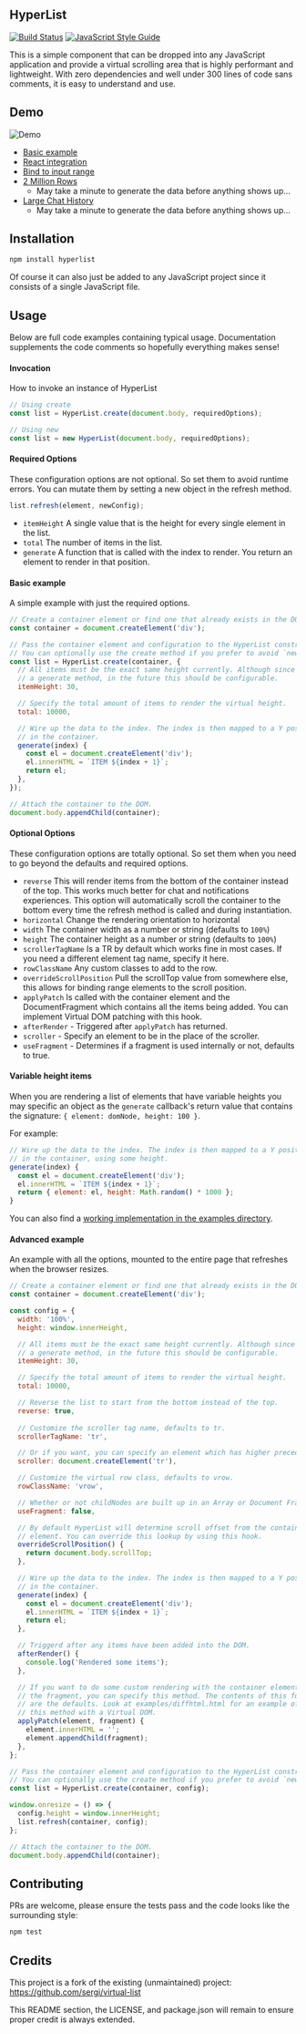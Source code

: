 ## HyperList

[![Build Status](https://travis-ci.org/tbranyen/hyperlist.svg?branch=master)](https://travis-ci.org/tbranyen/hyperlist)
[![JavaScript Style Guide](https://img.shields.io/badge/code_style-standard-brightgreen.svg)](https://standardjs.com)

This is a simple component that can be dropped into any JavaScript application
and provide a virtual scrolling area that is highly performant and lightweight.
With zero dependencies and well under 300 lines of code sans comments, it is
easy to understand and use.

## Demo

![Demo](/example.gif?raw=true)

- [Basic example](http://tbranyen.github.io/hyperlist/examples/basic.html)
- [React integration](http://tbranyen.github.io/hyperlist/examples/react-example.html)
- [Bind to input range](http://tbranyen.github.io/hyperlist/examples/bind-scroll-to-range.html)
- [2 Million Rows](http://tbranyen.github.io/hyperlist/examples/2-million-rows.html)
  - May take a minute to generate the data before anything shows up...
- [Large Chat History](http://tbranyen.github.io/hyperlist/examples/large-chat-history.html)
  - May take a minute to generate the data before anything shows up...

## Installation

```sh
npm install hyperlist
```

Of course it can also just be added to any JavaScript project since it consists
of a single JavaScript file.

## Usage

Below are full code examples containing typical usage. Documentation
supplements the code comments so hopefully everything makes sense!

#### Invocation

How to invoke an instance of HyperList

``` javascript
// Using create
const list = HyperList.create(document.body, requiredOptions);

// Using new
const list = new HyperList(document.body, requiredOptions);
```

#### Required Options

These configuration options are not optional. So set them to avoid runtime
errors. You can mutate them by setting a new object in the refresh method.

``` javascript
list.refresh(element, newConfig);
```

- `itemHeight` A single value that is the height for every single element in
  the list.
- `total` The number of items in the list.
- `generate` A function that is called with the index to render. You return an
  element to render in that position.

#### Basic example

A simple example with just the required options.

``` javascript
// Create a container element or find one that already exists in the DOM.
const container = document.createElement('div');

// Pass the container element and configuration to the HyperList constructor.
// You can optionally use the create method if you prefer to avoid `new`.
const list = HyperList.create(container, {
  // All items must be the exact same height currently. Although since there is
  // a generate method, in the future this should be configurable.
  itemHeight: 30,

  // Specify the total amount of items to render the virtual height.
  total: 10000,

  // Wire up the data to the index. The index is then mapped to a Y position
  // in the container.
  generate(index) {
    const el = document.createElement('div');
    el.innerHTML = `ITEM ${index + 1}`;
    return el;
  },
});

// Attach the container to the DOM.
document.body.appendChild(container);
```

#### Optional Options

These configuration options are totally optional. So set them when you need to
go beyond the defaults and required options.

- `reverse` This will render items from the bottom of the container instead of
  the top. This works much better for chat and notifications experiences. This
  option will automatically scroll the container to the bottom every time the
  refresh method is called and during instantiation.
- `horizontal` Change the rendering orientation to horizontal
- `width` The container width as a number or string (defaults to `100%`)
- `height` The container height as a number or string (defaults to `100%`)
- `scrollerTagName` Is a TR by default which works fine in most cases. If you
  need a different element tag name, specify it here.
- `rowClassName` Any custom classes to add to the row.
- `overrideScrollPosition` Pull the scrollTop value from somewhere else, this
  allows for binding range elements to the scroll position.
- `applyPatch` Is called with the container element and the DocumentFragment
  which contains all the items being added. You can implement Virtual DOM
  patching with this hook.
- `afterRender` - Triggered after `applyPatch` has returned.
- `scroller` - Specify an element to be in the place of the scroller.
- `useFragment` - Determines if a fragment is used internally or not, defaults
  to true.

#### Variable height items

When you are rendering a list of elements that have variable heights you may
specific an object as the `generate` callback's return value that contains
the signature: `{ element: domNode, height: 100 }`.

For example:

``` js
// Wire up the data to the index. The index is then mapped to a Y position
// in the container, using some height.
generate(index) {
  const el = document.createElement('div');
  el.innerHTML = `ITEM ${index + 1}`;
  return { element: el, height: Math.random() * 1000 };
}
```

You can also find a [working implementation in the examples directory](./examples/dynamic-height.html).

#### Advanced example

An example with all the options, mounted to the entire page that refreshes when
the browser resizes.

``` javascript
// Create a container element or find one that already exists in the DOM.
const container = document.createElement('div');

const config = {
  width: '100%',
  height: window.innerHeight,

  // All items must be the exact same height currently. Although since there is
  // a generate method, in the future this should be configurable.
  itemHeight: 30,

  // Specify the total amount of items to render the virtual height.
  total: 10000,

  // Reverse the list to start from the bottom instead of the top.
  reverse: true,
  
  // Customize the scroller tag name, defaults to tr.
  scrollerTagName: 'tr',

  // Or if you want, you can specify an element which has higher precedence.
  scroller: document.createElement('tr'),

  // Customize the virtual row class, defaults to vrow.
  rowClassName: 'vrow',

  // Whether or not childNodes are built up in an Array or Document Fragment.
  useFragment: false,

  // By default HyperList will determine scroll offset from the container
  // element. You can override this lookup by using this hook.
  overrideScrollPosition() {
    return document.body.scrollTop;
  },

  // Wire up the data to the index. The index is then mapped to a Y position
  // in the container.
  generate(index) {
    const el = document.createElement('div');
    el.innerHTML = `ITEM ${index + 1}`;
    return el;
  },

  // Triggerd after any items have been added into the DOM.
  afterRender() {
    console.log('Rendered some items');
  },

  // If you want to do some custom rendering with the container element and
  // the fragment, you can specify this method. The contents of this function
  // are the defaults. Look at examples/diffhtml.html for an example of using
  // this method with a Virtual DOM.
  applyPatch(element, fragment) {
    element.innerHTML = '';
    element.appendChild(fragment);
  },
};

// Pass the container element and configuration to the HyperList constructor.
// You can optionally use the create method if you prefer to avoid `new`.
const list = HyperList.create(container, config);

window.onresize = () => {
  config.height = window.innerHeight;
  list.refresh(container, config);
};

// Attach the container to the DOM.
document.body.appendChild(container);
```

## Contributing

PRs are welcome, please ensure the tests pass and the code looks like the
surrounding style:

``` sh
npm test
```

## Credits

This project is a fork of the existing (unmaintained) project:
https://github.com/sergi/virtual-list

This README section, the LICENSE, and package.json will remain to ensure
proper credit is always extended.
